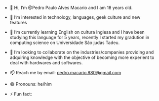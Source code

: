 - 👋 Hi, I’m @Pedro Paulo Alves Macario and I am 18 years old.

- 👀 I’m interested in technology, languages, geek culture and new features

- 🌱 I’m currently learning English on cultura Inglesa and I have been studying this language for 5 years, recently I started my gradution in computing science on Universidade São judas Tadeu.

- 💞️ I’m looking to collaborate on the industries/companies providing and adquiring knowledge with the objective of becoming more experient to deal with hardwares and softwares.

- 📫 Reach me by email: pedro.macario.880@gmail.com

- 😄 Pronouns: he/him

- ⚡ Fun fact: 
